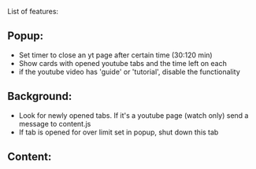 List of features:

## Popup:
* Set timer to close an yt page after certain time (30:120 min)
* Show cards with opened youtube tabs and the time left on each 
* if the youtube video has 'guide' or 'tutorial', disable the functionality

## Background:
* Look for newly opened tabs. If it's a youtube page (watch only) send a message to content.js
* If tab is opened for over limit set in popup, shut down this tab

## Content:
